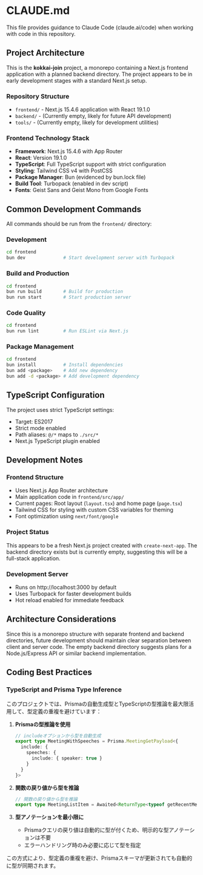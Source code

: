 # CLAUDE.md

This file provides guidance to Claude Code (claude.ai/code) when working with code in this repository.

## Project Architecture

This is the **kokkai-join** project, a monorepo containing a Next.js frontend application with a planned backend directory. The project appears to be in early development stages with a standard Next.js setup.

### Repository Structure
- `frontend/` - Next.js 15.4.6 application with React 19.1.0
- `backend/` - (Currently empty, likely for future API development)
- `tools/` - (Currently empty, likely for development utilities)

### Frontend Technology Stack
- **Framework**: Next.js 15.4.6 with App Router
- **React**: Version 19.1.0 
- **TypeScript**: Full TypeScript support with strict configuration
- **Styling**: Tailwind CSS v4 with PostCSS
- **Package Manager**: Bun (evidenced by bun.lock file)
- **Build Tool**: Turbopack (enabled in dev script)
- **Fonts**: Geist Sans and Geist Mono from Google Fonts

## Common Development Commands

All commands should be run from the `frontend/` directory:

### Development
```bash
cd frontend
bun dev              # Start development server with Turbopack
```

### Build and Production
```bash
cd frontend
bun run build        # Build for production
bun run start        # Start production server
```

### Code Quality
```bash
cd frontend
bun run lint         # Run ESLint via Next.js
```

### Package Management
```bash
cd frontend
bun install          # Install dependencies
bun add <package>    # Add new dependency
bun add -d <package> # Add development dependency
```

## TypeScript Configuration

The project uses strict TypeScript settings:
- Target: ES2017
- Strict mode enabled
- Path aliases: `@/*` maps to `./src/*`
- Next.js TypeScript plugin enabled

## Development Notes

### Frontend Structure
- Uses Next.js App Router architecture
- Main application code in `frontend/src/app/`
- Current pages: Root layout (`layout.tsx`) and home page (`page.tsx`)
- Tailwind CSS for styling with custom CSS variables for theming
- Font optimization using `next/font/google`

### Project Status
This appears to be a fresh Next.js project created with `create-next-app`. The backend directory exists but is currently empty, suggesting this will be a full-stack application.

### Development Server
- Runs on http://localhost:3000 by default
- Uses Turbopack for faster development builds
- Hot reload enabled for immediate feedback

## Architecture Considerations

Since this is a monorepo structure with separate frontend and backend directories, future development should maintain clear separation between client and server code. The empty backend directory suggests plans for a Node.js/Express API or similar backend implementation.

## Coding Best Practices

### TypeScript and Prisma Type Inference

このプロジェクトでは、Prismaの自動生成型とTypeScriptの型推論を最大限活用して、型定義の重複を避けています：

1. **Prismaの型推論を使用**
   ```typescript
   // includeオプションから型を自動生成
   export type MeetingWithSpeeches = Prisma.MeetingGetPayload<{
     include: {
       speeches: {
         include: { speaker: true }
       }
     }
   }>
   ```

2. **関数の戻り値から型を推論**
   ```typescript
   // 関数の戻り値から型を推論
   export type MeetingListItem = Awaited<ReturnType<typeof getRecentMeetingsFromDB>>[number]
   ```

3. **型アノテーションを最小限に**
   - Prismaクエリの戻り値は自動的に型が付くため、明示的な型アノテーションは不要
   - エラーハンドリング時のみ必要に応じて型を指定

この方式により、型定義の重複を避け、Prismaスキーマが更新されても自動的に型が同期されます。